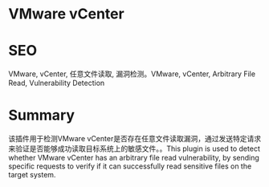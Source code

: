 # VMware vCenter
# SEO
VMware, vCenter, 任意文件读取, 漏洞检测。VMware, vCenter, Arbitrary File Read, Vulnerability Detection
# Summary
该插件用于检测VMware vCenter是否存在任意文件读取漏洞，通过发送特定请求来验证是否能够成功读取目标系统上的敏感文件。。This plugin is used to detect whether VMware vCenter has an arbitrary file read vulnerability, by sending specific requests to verify if it can successfully read sensitive files on the target system.
